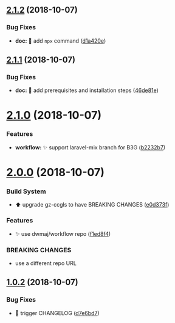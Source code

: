 ## [2.1.2](https://github.com/dwmaj/generator-bootstrap/compare/v2.1.1...v2.1.2) (2018-10-07)


### Bug Fixes

* **doc:** :memo: add `npx` command ([d1a420e](https://github.com/dwmaj/generator-bootstrap/commit/d1a420e))

## [2.1.1](https://github.com/dwmaj/generator-bootstrap/compare/v2.1.0...v2.1.1) (2018-10-07)


### Bug Fixes

* **doc:** :memo: add prerequisites and installation steps ([46de81e](https://github.com/dwmaj/generator-bootstrap/commit/46de81e))

# [2.1.0](https://github.com/dwmaj/generator-bootstrap/compare/v2.0.0...v2.1.0) (2018-10-07)


### Features

* **workflow:** :sparkles: support laravel-mix branch for B3G ([b2232b7](https://github.com/dwmaj/generator-bootstrap/commit/b2232b7))

# [2.0.0](https://github.com/dwmaj/generator-bootstrap/compare/v1.0.2...v2.0.0) (2018-10-07)


### Build System

* :arrow_up: upgrade gz-ccgls to have BREAKING CHANGES ([e0d373f](https://github.com/dwmaj/generator-bootstrap/commit/e0d373f))


### Features

* :sparkles: use dwmaj/workflow repo ([f1ed8f4](https://github.com/dwmaj/generator-bootstrap/commit/f1ed8f4))


### BREAKING CHANGES

* use a different repo URL

## [1.0.2](https://github.com/dwmaj/generator-bootstrap/compare/v1.0.1...v1.0.2) (2018-10-07)


### Bug Fixes

* :green_heart: trigger CHANGELOG ([d7e6bd7](https://github.com/dwmaj/generator-bootstrap/commit/d7e6bd7))
